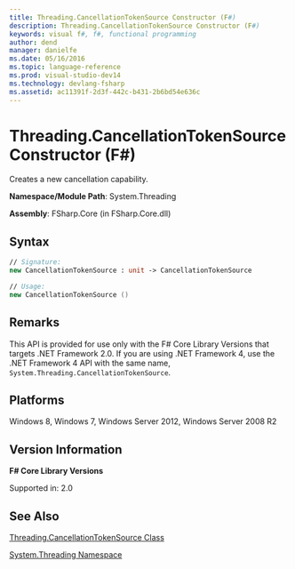 ```yaml
---
title: Threading.CancellationTokenSource Constructor (F#)
description: Threading.CancellationTokenSource Constructor (F#)
keywords: visual f#, f#, functional programming
author: dend
manager: danielfe
ms.date: 05/16/2016
ms.topic: language-reference
ms.prod: visual-studio-dev14
ms.technology: devlang-fsharp
ms.assetid: ac11391f-2d3f-442c-b431-2b6bd54e636c 
---
```


# Threading.CancellationTokenSource Constructor (F#)

Creates a new cancellation capability.

**Namespace/Module Path**: System.Threading

**Assembly**: FSharp.Core (in FSharp.Core.dll)


## Syntax

```fsharp
// Signature:
new CancellationTokenSource : unit -> CancellationTokenSource

// Usage:
new CancellationTokenSource ()
```

## Remarks
This API is provided for use only with the F# Core Library Versions that targets .NET Framework 2.0. If you are using .NET Framework 4, use the .NET Framework 4 API with the same name, `System.Threading.CancellationTokenSource`.


## Platforms
Windows 8, Windows 7, Windows Server 2012, Windows Server 2008 R2


## Version Information
**F# Core Library Versions**

Supported in: 2.0

## See Also
[Threading.CancellationTokenSource Class](Threading.CancellationTokenSource-Class-%5BFSharp%5D.md)

[System.Threading Namespace](System.Threading-Namespace-%5BFSharp%5D.md)